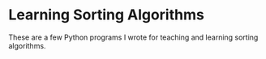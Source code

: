 # Learning Sorting Algorithms

These are a few Python programs I wrote for teaching and learning
sorting algorithms.
